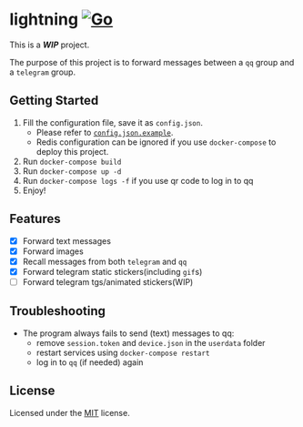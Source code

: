 # lightning [![Go](https://github.com/chfanghr/lightning/actions/workflows/go.yml/badge.svg)](https://github.com/chfanghr/lightning/actions/workflows/go.yml)

This is a ***WIP*** project.

The purpose of this project is to forward messages between a `qq` group and a `telegram` group.

## Getting Started

1. Fill the configuration file, save it as `config.json`.
    - Please refer to [`config.json.example`](config.json.example).
    - Redis configuration can be ignored if you use `docker-compose` to deploy this project.
2. Run `docker-compose build`
3. Run `docker-compose up -d`
4. Run `docker-compose logs -f` if you use qr code to log in to qq
5. Enjoy!

## Features

- [x] Forward text messages
- [x] Forward images
- [x] Recall messages from both `telegram` and `qq`
- [x] Forward telegram static stickers(including `gif`s)
- [ ] Forward telegram tgs/animated stickers(WIP)

## Troubleshooting

* The program always fails to send (text) messages to qq:
    - remove `session.token` and `device.json` in the `userdata` folder
    - restart services using `docker-compose restart`
    - log in to `qq` (if needed) again

## License

Licensed under the [MIT](LICENSE) license.
